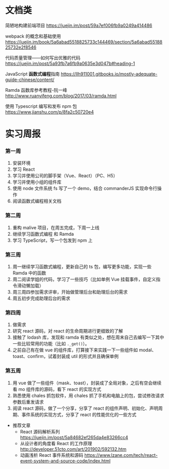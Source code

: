 # 文档类

简陋地构建前端项目 https://juejin.im/post/59a7ef006fb9a0249a414486

webpack 的概念和基础使用 https://juejin.im/book/5a6abad5518825733c144469/section/5a6abad5518825732e2f8546

代码质量管理——如何写出优雅的代码 https://juejin.im/post/5a93fb7a6fb9a0635e3d047b#heading-1

JavaScript **函数式编程**指南 https://llh911001.gitbooks.io/mostly-adequate-guide-chinese/content/

Ramda 函数库参考教程-阮一峰 http://www.ruanyifeng.com/blog/2017/03/ramda.html

使用 Typescript 编写和发布 npm 包 https://www.jianshu.com/p/8fa2c50720e4

# 实习周报

### 第一周
1. 安装环境
2. 学习 React
3. 学习并使用公司的脚手架（Vue、React）（PC、H5）
4. 学习并使用小组的组件库
5. 使用 node 文件系统 fs 写了一个 demo，结合 commanderJS 实现命令行操作
6. 阅读函数式编程相关文档

### 第二周
1. 重构 malive 项目，在周五完成，下周一上线
2. 继续学习函数式编程 和 Ramda
3. 学习 TypeScript，写一个包发到 npm 上

### 第三周
1. 周一继续学习函数式编程，更新自己的 ts 包，编写更多功能，实现一些 Ramda 中的函数
2. 周二阅读学姐的代码，学习了一些技巧（比如单例 Vue 挂载事件，自定义指令滑动懒加载）
3. 周三周四参加需求评审，开始做管理后台和助理后台的需求
4. 周五初步完成助理后台的需求

### 第四周
1. 做需求
2. 研究 react 源码，对 react 的生命周期进行更细致的了解
3. 接触了 lodash 库，发现和 ramda 有类似之处，想在周末自己去编写一下其中一些比较常用的功能（比如 `._get()`）。
4. 之前自己有在做 vue 的组件库，打算接下来实践一下一些组件如 modal、toast、confirm，试着封装成 util 的形式并且确保单例

### 第五周
1. 用 vue 做了一些组件（mask、toast），封装成了全局对象，之后有空会继续看 mo 组件库的源码，看下 react 的实现方式
2. 熟悉使用 chales 抓包软件，用 chales 抓了手机和电脑上的包，尝试修改请求参数后重发请求
3. 阅读 react 源码，做了一个分享，分享了 react 的组件声明、初始化、声明周期、事件系统的实现方式，分享了 react 的性能优化的一些方式
* 推荐文章
  * React 源码解析系列  https://juejin.im/post/5a84682ef265da4e83266cc4
  * 从设计者的角度看 React 的工作原理 http://developer.51cto.com/art/201902/592132.htm 
  * 动画浅析 React 事件系统和源码 https://www.lzane.com/tech/react-event-system-and-source-code/index.html
